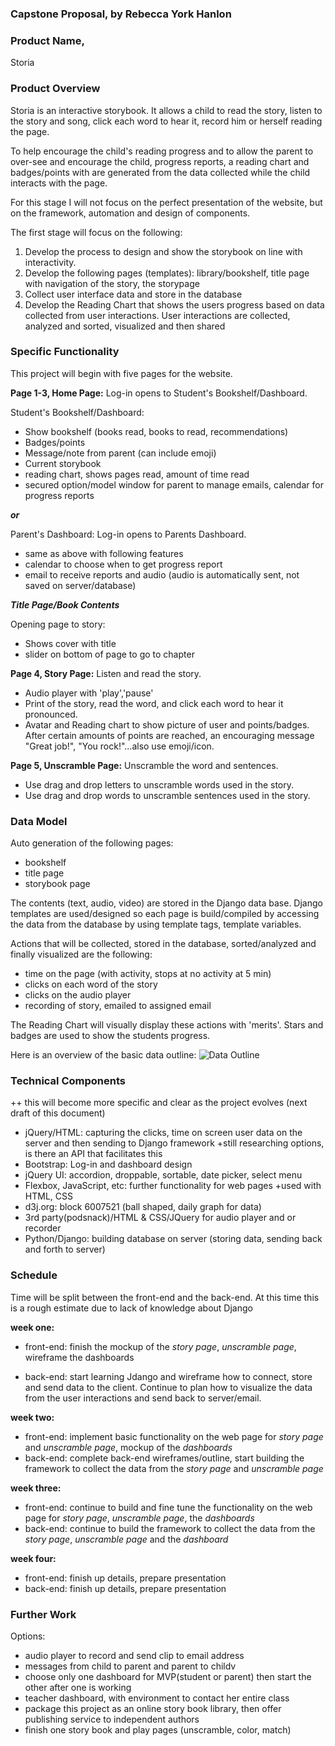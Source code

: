 ### Capstone Proposal, by Rebecca York Hanlon

### Product Name,
Storia

### Product Overview
Storia is an interactive storybook.  It allows a child to read the story, listen to the story and song, click each word to hear it, record him or herself reading the page.

To help encourage the child's reading progress and to allow the parent to over-see and encourage the child, progress reports, a reading chart and badges/points with are generated from the data collected while the child interacts with the page.

For this stage I will not focus on the perfect presentation of the website, but on the framework, automation and design of components.

The first stage will focus on the following:
1. Develop the process to design and show the storybook on line with interactivity.
2. Develop the following pages (templates):  library/bookshelf, title page with navigation of the story, the storypage
1. Collect user interface data and store in the database
2. Develop the Reading Chart that shows the users progress based on data collected from user interactions.  User interactions are collected, analyzed and sorted, visualized and then shared

### Specific Functionality
This project will begin with five pages for the website.

****Page 1-3, Home Page:****
Log-in opens to Student's Bookshelf/Dashboard.

Student's Bookshelf/Dashboard:
- Show bookshelf (books read, books to read, recommendations)
- Badges/points
- Message/note from parent (can include emoji)
- Current storybook
- reading chart, shows pages read, amount of time read
- secured option/model window for parent to manage emails, calendar for progress reports

****_or_****

Parent's Dashboard:
Log-in opens to Parents Dashboard.
- same as above with following features
- calendar to choose when to get progress report
- email to receive reports and audio (audio is automatically sent, not saved on server/database)

****_Title Page/Book Contents_****

Opening page to story:
- Shows cover with title
- slider on bottom of page to go to chapter

****Page 4, Story Page:****
Listen and read the story.  
- Audio player with 'play','pause'
- Print of the story, read the word, and click each word to hear it pronounced.
- Avatar and Reading chart to show picture of user and points/badges.  After certain amounts of points are reached, an encouraging message "Great job!", "You rock!"...also use emoji/icon.

****Page 5, Unscramble Page:****
Unscramble the word and sentences.
- Use drag and drop letters to unscramble words used in the story.  
- Use drag and drop words to unscramble sentences used in the story.


### Data Model

Auto generation of the following pages:

- bookshelf  
- title page
- storybook page 

The contents (text, audio, video) are stored in the Django data base.  Django templates are used/designed so each page is build/compiled by accessing the data from the database by using template tags, template variables.

Actions that will be collected, stored in the database, sorted/analyzed and finally visualized are the following:

- time on the page (with activity, stops at no activity at 5 min)
- clicks on each word of the story
- clicks on the audio player
- recording of story, emailed to assigned email

The Reading Chart will visually display these actions with 'merits'.  Stars and badges are used to show the students progress.

Here is an overview of the basic data outline:
![Data Outline](img/CapStone_outline.png)

### Technical Components
++ this will become more specific and clear as the project evolves (next draft of this document)

- jQuery/HTML: capturing the clicks, time on screen user data on the server and then sending to Django framework  +still researching options, is there an API that facilitates this
- Bootstrap: Log-in and dashboard design
- jQuery UI: accordion, droppable, sortable, date picker, select menu
- Flexbox, JavaScript, etc: further functionality for web pages +used with HTML, CSS
- d3j.org: block 6007521 (ball shaped, daily graph for data)
- 3rd party(podsnack)/HTML & CSS/JQuery for audio player and or recorder
- Python/Django: building database on server (storing data, sending back and forth to server)




### Schedule

Time will be split between the front-end and the back-end.  At this time this is a rough estimate due to lack of knowledge about Django

****week one:****
- front-end: finish the mockup of the _story page_, _unscramble page_, wireframe the dashboards

- back-end: start learning Jdango and wireframe how to connect, store and send data to the client. Continue to plan how to visualize the data from the user interactions and send back to server/email.  

****week two:****
- front-end: implement basic functionality on the web page for _story page_ and _unscramble page_, mockup of the _dashboards_
- back-end: complete back-end wireframes/outline, start building the framework to collect the data from the _story page_ and _unscramble page_

****week three:****
- front-end: continue to build and fine tune the functionality on the web page for _story page_, _unscramble page_, the _dashboards_
- back-end: continue to build the framework to collect the data from the _story page_, _unscramble page_ and the _dashboard_

****week four:****
- front-end: finish up details, prepare presentation
- back-end: finish up details, prepare presentation


### Further Work

Options:
- audio player to record and send clip to email address
- messages from child to parent and parent to childv
- choose only one dashboard for MVP(student or parent) then start the other after one is working
- teacher dashboard, with environment to contact her entire class
- package this project as an online story book library, then offer publishing service to independent authors
- finish one story book and play pages (unscramble, color, match)
